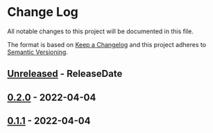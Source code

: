 # Change Log
All notable changes to this project will be documented in this file.

The format is based on [Keep a Changelog](http://keepachangelog.com/)
and this project adheres to [Semantic Versioning](http://semver.org/).

<!-- next-header -->
## [Unreleased] - ReleaseDate

## [0.2.0] - 2022-04-04

## [0.1.1] - 2022-04-04

<!-- next-url -->
[Unreleased]: https://github.com/cobalt-org/cobalt.rs/compare/file-serve-v0.2.0...HEAD
[0.2.0]: https://github.com/cobalt-org/cobalt.rs/compare/file-serve-v0.1.1...file-serve-v0.2.0
[0.1.1]: https://github.com/cobalt-org/cobalt.rs/compare/2030b59e4632a0a618821274205a54741dffea52...file-serve-v0.1.1
